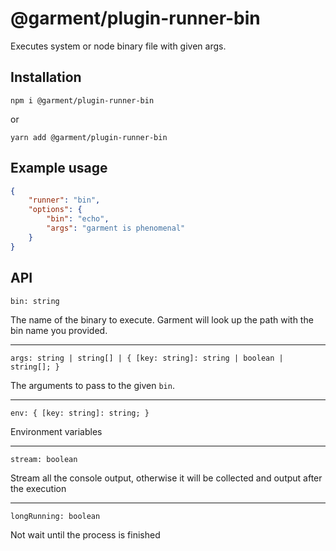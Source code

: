 # @garment/plugin-runner-bin

<!-- description src/index.ts firstInterface -->
Executes system or node binary file with given args.


## Installation

<!-- installation -->
`npm i @garment/plugin-runner-bin`

or

`yarn add @garment/plugin-runner-bin`

## Example usage

<!-- example src/index.ts firstInterface -->
```json
{
    "runner": "bin",
    "options": {
        "bin": "echo",
        "args": "garment is phenomenal"
    }
}
```

## API

<!-- api src/index.ts firstInterface  -->
`bin: string`

The name of the binary to execute. Garment will look up the path with the bin name you provided.

---

`args: string | string[] | { [key: string]: string | boolean | string[]; }`

The arguments to pass to the given `bin`.

---

`env: { [key: string]: string; }`

Environment variables

---

`stream: boolean`

Stream all the console output, otherwise it will be collected and output after the execution

---

`longRunning: boolean`

Not wait until the process is finished

